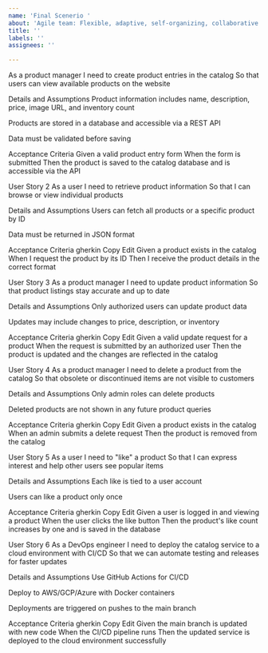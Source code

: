```yaml
---
name: 'Final Scenerio '
about: 'Agile team: Flexible, adaptive, self-organizing, collaborative'
title: ''
labels: ''
assignees: ''

---
```


As a product manager
I need to create product entries in the catalog
So that users can view available products on the website

Details and Assumptions
Product information includes name, description, price, image URL, and inventory count

Products are stored in a database and accessible via a REST API

Data must be validated before saving

Acceptance Criteria
Given a valid product entry form
When the form is submitted
Then the product is saved to the catalog database and is accessible via the API

User Story 2
As a user
I need to retrieve product information
So that I can browse or view individual products

Details and Assumptions
Users can fetch all products or a specific product by ID

Data must be returned in JSON format

Acceptance Criteria
gherkin
Copy
Edit
Given a product exists in the catalog
When I request the product by its ID
Then I receive the product details in the correct format

User Story 3
As a product manager
I need to update product information
So that product listings stay accurate and up to date

Details and Assumptions
Only authorized users can update product data

Updates may include changes to price, description, or inventory

Acceptance Criteria
gherkin
Copy
Edit
Given a valid update request for a product
When the request is submitted by an authorized user
Then the product is updated and the changes are reflected in the catalog

User Story 4
As a product manager
I need to delete a product from the catalog
So that obsolete or discontinued items are not visible to customers

Details and Assumptions
Only admin roles can delete products

Deleted products are not shown in any future product queries

Acceptance Criteria
gherkin
Copy
Edit
Given a product exists in the catalog
When an admin submits a delete request
Then the product is removed from the catalog

User Story 5
As a user
I need to "like" a product
So that I can express interest and help other users see popular items

Details and Assumptions
Each like is tied to a user account

Users can like a product only once

Acceptance Criteria
gherkin
Copy
Edit
Given a user is logged in and viewing a product
When the user clicks the like button
Then the product's like count increases by one and is saved in the database

User Story 6
As a DevOps engineer
I need to deploy the catalog service to a cloud environment with CI/CD
So that we can automate testing and releases for faster updates

Details and Assumptions
Use GitHub Actions for CI/CD

Deploy to AWS/GCP/Azure with Docker containers

Deployments are triggered on pushes to the main branch

Acceptance Criteria
gherkin
Copy
Edit
Given the main branch is updated with new code
When the CI/CD pipeline runs
Then the updated service is deployed to the cloud environment successfully
